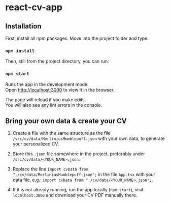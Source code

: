 # react-cv-app

## Installation

First, install all npm packages. Move into the project folder and type:

### `npm install`

Then, still from the project directory, you can run:

### `npm start`

Runs the app in the development mode.\
Open [http://localhost:3000](http://localhost:3000) to view it in the browser.

The page will reload if you make edits.\
You will also see any lint errors in the console.

## Bring your own data & create your CV

1. Create a file with the same structure as the file `/src/cv/data/MerliniusMumblepuff.json` with your own data, to generate your personalized CV.

2. Store this `.json` file somewhere in the project, preferably under `/src/cv/data/<YOUR_NAME>.json`.

3. Replace the line `import cvData from "./cv/data/MerliniusMumblepuff.json";` in the file `App.tsx` with your data file, e.g.: `import cvData from "./cv/data/<YOUR_NAME>.json";`.

4. If it is not already running, run the app locally (`npm start`), visit `localhost:3000` and download your CV PDF manually there.

